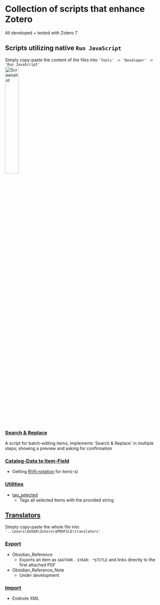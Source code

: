 # Collection of scripts that enhance Zotero
All developed + tested with Zotero 7
## Scripts utilizing native `Run JavaScript`
Simply copy-paste the content of the files into `'Tools' -> 'Developer' -> 'Run JavaScript'`  
<img src="https://github.com/user-attachments/assets/dfe680c2-470e-43bd-9311-8ae149125612" alt="Screenshot" width="30%">
### [Search & Replace](/run-javascript/search%26replace)
A script for batch-editing items; implements 'Search & Replace' in multiple steps; showing a preview and asking for confirmation
### [Catalog-Data to Item-Field](/run-javascript/catalog-data2item-field)
- Getting [RVK-notation](https://rvk.uni-regensburg.de/?view=article&id=141&catid=2) for item(-s)
### [Utilities](/utilities)
- [tag_selected](/utilities/tag_selected.js)
  - Tags all selected items with the provided string
## [Translators](/translators)
Simply copy-paste the whole file into `'..\Users\$USER\Zotero\$PROFILE\translators'`
### [Export](/translators/export)
- Obsidian_Reference
  - Exports an item as `$AUTHOR. $YEAR: *$TITLE` and links directly to the first attached PDF
- Obsidian_Reference_Note
  - Under development 
### [Import](/translators/import)
- Endnote XML
